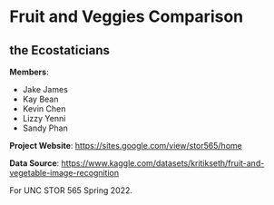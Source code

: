 # Fruit and Veggies Comparison
## the Ecostaticians

**Members**:
- Jake James
- Kay Bean
- Kevin Chen
- Lizzy Yenni
- Sandy Phan

**Project Website**: https://sites.google.com/view/stor565/home

**Data Source**: https://www.kaggle.com/datasets/kritikseth/fruit-and-vegetable-image-recognition

For UNC STOR 565 Spring 2022.
